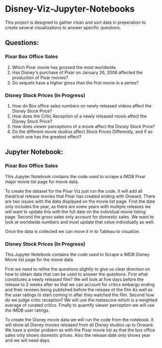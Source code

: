 # Disney-Viz-Jupyter-Notebooks

This project is designed to gather clean and sort data in preperation to create several visualizations to answer specific questions.

## Questions:

### Pixar Box Office Sales
  1. Which Pixar movie has grossed the most worldwide.
  2. Has Disney's purchase of Pixar on January 26, 2006 affected the production of Pixar movies?
  3. Do sequels have a higher gross than the first movie in a series?
  
### Disney Stock Prices (In Progress)
  1. How do Box office sales numbers on newly released videos affect the Disney Stock Price?
  2. How does the Critic Reception of a newly released movie affect the Disney Stock Price?
  3. How does viewer perceptions of a movie affect the Disney Stock Price?
  4. Do the different movie studios affect Stock Prices Differently, and if so which one has the greatest effect?

## Jupyter Notebook:

### Pixar Box Office Sales
This Jupyter Notebook contains the code used to scrape a IMDB Pixar major movie list page for movie data.

To create the dataset for the Pixar Viz just run the code. It will add all theatrical release movies that Pixar has created ending with Onward. There are two issues with the data displayed on the movie list page. First the date only includes the year, as there are some years with mulitple releases we will want to update this with the full date on the individual movie listing page. Second the gross sales only account for domestic sales. We want to look at worldwide numbers and must update that value individually as well.

Once the data is collected we can move it in to Tableau to visualize.

### Disney Stock Prices (In Progress)
This Jupyter Notebook contains the code used to Scrape a IMDB Disney Movie list page for the movie data.

First we need to refine the questions slightly to give us clear direction on how to obtain data that can be used to answer the questions. First what constitutes a newly released film? We will look at five days before the release to 2 weeks after so that we can account for critics embargo ending and their reviews being published before the release of the film As well as the user ratings to start coming in after they watched the film. Second how do we judge critic reception? We will use the metascore which is a weighted average of curated critics. Finally to quantify viewer perception we will use the IMDB user ratings.

To create the Disney movie data we will run the code from the notebook. It will show all Disney movies released from all Disney studios up to Onward. We have a similar problem as with the Pixar movie list as that the box office sales only shows domestic prices. Also the release date only shows year and we will need days.
